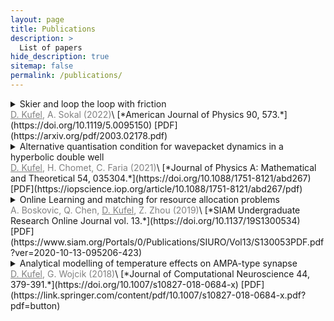 ```yaml
---
layout: page
title: Publications
description: >
  List of papers
hide_description: true
sitemap: false
permalink: /publications/
---
```



<details>
<summary>Skier and loop the loop with friction </summary>
<div markdown="1">
<span style="font-family:Times New Roman; font-size:0.9em;">**Field:** Classical Mechanics <br> **Main points:** Developed analytical solutions to the extension of two ‘classic’ problems in classical mechanics.  </span>
</div>
</details>
<span style="color:grey"><ins>D. Kufel</ins>, A. Sokal (2022)</span>\
[*American Journal of Physics 90, 573.*](https://doi.org/10.1119/5.0095150) [PDF](https://arxiv.org/pdf/2003.02178.pdf)

<details>
<summary>Alternative quantisation condition for wavepacket dynamics in a hyperbolic double well</summary>
<div markdown="1">
<span style="font-family:Times New Roman; font-size:0.9em;">**Field:** Atomic Physics <br> **Main points:** Proposed a new analytical way of finding allowed energies in the class of hyperbolic-double well potentials by connecting it to a problem of finding roots of some polynomial. Applied this approach to understanding the role of non-adiabatic effects during enhanced ionization. </span>
</div>
</details>
<span style="color:grey"><ins>D. Kufel</ins>, H. Chomet, C. Faria (2021)</span>\
[*Journal of Physics A: Mathematical and Theoretical 54, 035304.*](https://doi.org/10.1088/1751-8121/abd267) [PDF](https://iopscience.iop.org/article/10.1088/1751-8121/abd267/pdf)

<details>
<summary>Online Learning and matching for resource allocation problems </summary>
<div markdown="1">
<span style="font-family:Times New Roman; font-size:0.9em;">**Field:** Machine Learning <br> **Main points:** Devised, provided performance guarantees, and implemented algorithms integrating dual problems in convex optimization with a subclass of reinforcement learning techniques. Applied this to the traffic-shaping problem.   </span>
</div>
</details>
<span style="color:grey">A. Boskovic, Q. Chen, <ins>D. Kufel</ins>, Z. Zhou (2019)</span>\
[*SIAM Undergraduate Research Online Journal vol. 13.*](https://doi.org/10.1137/19S1300534) [PDF](https://www.siam.org/Portals/0/Publications/SIURO/Vol13/S130053PDF.pdf?ver=2020-10-13-095206-423)

<details>
<summary>Analytical modelling of temperature effects on AMPA-type synapse </summary>
<div markdown="1">
<span style="font-family:Times New Roman; font-size:0.9em;">**Field:** Computational Neuroscience <br> **Main Points:** Used ODE-based modelling for understanding temperature effects on AMPA-type synapses in brain. Simplified the ODEs using some physically-motivated assumptions and shown how the obtained analytical solution faithfully reproduces the results of biological experiments. </span>
</div>
</details>
<span style="color:grey"><ins>D. Kufel</ins>, G. Wojcik (2018)</span>\
[*Journal of Computational Neuroscience 44, 379-391.*](https://doi.org/10.1007/s10827-018-0684-x) [PDF](https://link.springer.com/content/pdf/10.1007/s10827-018-0684-x.pdf?pdf=button)


<!-- While this manual tries to be beginner-friendly, as a user of Jekyll it is assumed that you are comfortable running shell commands and editing text files.
{:.note}


## Getting started
* [Install]{:.heading.flip-title} --- How to install and run Hydejack.
* [Upgrade]{:.heading.flip-title} --- You can skip this if you haven't used Hydejack before.
* [Config]{:.heading.flip-title} --- Once Jekyll is running you can start editing your config file.
{:.related-posts.faded}

## Using Hydejack
* [Basics]{:.heading.flip-title} --- How to add different types of content.
* [Writing]{:.heading.flip-title} --- Producing markdown content for Hydejack.
* [Scripts]{:.heading.flip-title} --- How to include 3rd party scripts on your site.
* [Build]{:.heading.flip-title} --- How to build the static files for deployment.
* [Advanced]{:.heading.flip-title} --- Guides for more advanced tasks.
{:.related-posts.faded}

## Other
* [LICENSE]{:.heading.flip-title} --- The license of this project.
* [NOTICE]{:.heading.flip-title} --- Parts of this program are provided under separate licenses.
* [CHANGELOG]{:.heading.flip-title} --- Version history of Hydejack.
{:.related-posts.faded}

[install]: install.md
[upgrade]: upgrade.md
[config]: config.md
[basics]: basics.md
[writing]: writing.md
[scripts]: scripts.md
[build]: build.md
[advanced]: advanced.md
[LICENSE]: ../LICENSE.md
[NOTICE]: ../NOTICE.md
[CHANGELOG]: ../CHANGELOG.md -->
